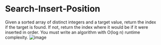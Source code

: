 # Search-Insert-Position
Given a sorted array of distinct integers and a target value, return the index if the target is found. If not, return the index where it would be if it were inserted in order.  You must write an algorithm with O(log n) runtime complexity.
![image](https://user-images.githubusercontent.com/109743699/218998633-1f8e1513-3659-406b-80da-13631bdf27eb.png)
